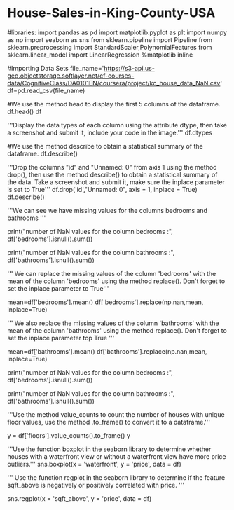 # House-Sales-in-King-County-USA


#libraries:
import pandas as pd
import matplotlib.pyplot as plt
import numpy as np
import seaborn as sns
from sklearn.pipeline import Pipeline
from sklearn.preprocessing import StandardScaler,PolynomialFeatures
from sklearn.linear_model import LinearRegression
%matplotlib inline


#Importing Data Sets
file_name='https://s3-api.us-geo.objectstorage.softlayer.net/cf-courses-data/CognitiveClass/DA0101EN/coursera/project/kc_house_data_NaN.csv'
df=pd.read_csv(file_name)

#We use the method head to display the first 5 columns of the dataframe.
df.head()
df

'''Display the data types of each column using the attribute dtype, then take a screenshot and submit it, include your code in the image.'''
df.dtypes

#We use the method describe to obtain a statistical summary of the dataframe.
df.describe()


'''Drop the columns "id" and "Unnamed: 0" from axis 1 using the method drop(), then use the method describe() to obtain a statistical summary of the data. Take a screenshot and submit it, make sure the inplace parameter is set to True'''
df.drop('id',"Unnamed: 0", axis = 1, inplace = True)
df.describe()

'''We can see we have missing values for the columns  bedrooms and  bathrooms 
'''

print("number of NaN values for the column bedrooms :", df['bedrooms'].isnull().sum())

print("number of NaN values for the column bathrooms :", df['bathrooms'].isnull().sum())


''' We can replace the missing values of the column 'bedrooms' with the mean of the column 'bedrooms'  using the method replace(). Don't forget to set the inplace parameter to True'''

mean=df['bedrooms'].mean()
df['bedrooms'].replace(np.nan,mean, inplace=True)


''' We also replace the missing values of the column 'bathrooms' with the mean of the column 'bathrooms'  using the method replace(). Don't forget to set the  inplace  parameter top  True '''

mean=df['bathrooms'].mean()
df['bathrooms'].replace(np.nan,mean, inplace=True)

print("number of NaN values for the column bedrooms :", df['bedrooms'].isnull().sum())

print("number of NaN values for the column bathrooms :", df['bathrooms'].isnull().sum())


'''Use the method value_counts to count the number of houses with unique floor values, use the method .to_frame() to convert it to a dataframe.'''

y = df['floors'].value_counts().to_frame()
y

'''Use the function boxplot in the seaborn library to determine whether houses with a waterfront view or without a waterfront view have more price outliers.'''
sns.boxplot(x = 'waterfront',  y = 'price', data = df)


''' Use the function regplot in the seaborn library to determine if the feature sqft_above is negatively or positively correlated with price. '''

sns.regplot(x = 'sqft_above', y = 'price', data = df)








